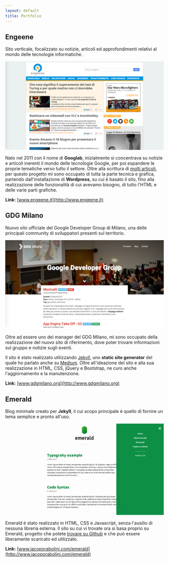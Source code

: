 ```yaml
---
layout: default
title: Portfolio
---
```

## Engeene
Sito verticale, focalizzato su notizie, articoli ed approfondimenti relativi al mondo delle tecnologie informatiche. 

![Engeene](/img/engeene.png "Engeene")

Nato nel 2011 con il nome di **Googlab**, inizialmente si concentrava su notizie e articoli inerenti il mondo delle tecnologie Google, per poi espandere le proprie tematiche verso tutto il settore. Oltre alla scrittura di [molti articoli](http://www.engeene.it/author/jacopo-rabolini/), per questo progetto mi sono occupato di tutta la parte tecnica e grafica, partendo dall'installazione di **Wordpress**, su cui è basato il sito, fino alla realizzazione delle funzionalità di cui avevamo bisogno, di tutto l'HTML e delle varie parti grafiche.

**Link:** [www.engeene.it](http://www.engeene.it)

## GDG Milano
Nuovo sito ufficiale del Google Developer Group di Milano, una delle principali community di sviluppatori presenti sul territorio. 

![GDG Milano](/img/gdgmilano.png "GDG Milano")

Oltre ad essere uno dei manager del GDG Milano, mi sono occupato della realizzazione del nuovo sito di riferimento, dove poter trovare informazioni sul gruppo e notizie sugli eventi. 

Il sito è stato realizzato utilizzando [Jekyll](http://jekyllrb.com), uno **static site generator** del quale ho parlato anche su [Medium](https://medium.com/@jacoporabolini/introduzione-a-jekyll-1c47612b9c85). Oltre all'ideazione del sito e alla sua realizzazione in HTML, CSS, jQuery e Bootstrap, ne curo anche l'aggiornamento e la manutenzione.

**Link:** [www.gdgmilano.org](http://www.gdgmilano.org)

## Emerald
Blog minimale creato per **Jekyll**, il cui scopo principale è quello di fornire un tema semplice e pronto all'uso.

![Emerald](/img/emerald.png "Emerald")

Emerald è stato realizzato in HTML, CSS e Javascript, senza l'ausilio di nessuna libreria esterna. Il sito su cui vi trovate ora si basa proprio su Emerald, progetto che potete [trovare su Github](https://github.com/KingFelix/emerald) e che può essere liberamente scaricato ed utilizzato.

**Link:** [www.jacoporabolini.com/emerald](http://www.jacoporabolini.com/emerald)